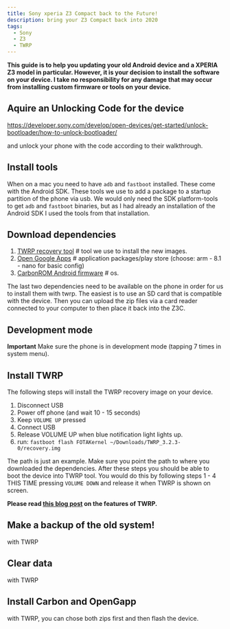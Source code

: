 ```yaml
---
title: Sony xperia Z3 Compact back to the Future!
description: bring your Z3 Compact back into 2020
tags: 
  - Sony
  - Z3
  - TWRP
---
```


**This guide is to help you updating your old Android device and a XPERIA Z3 model in particular. However, it is your decision to install the software on your device. I take no responsibility for any damage that may occur from installing custom firmware or tools on your device.**

## Aquire an Unlocking Code for the device

https://developer.sony.com/develop/open-devices/get-started/unlock-bootloader/how-to-unlock-bootloader/

and unlock your phone with the code according to their walkthrough.

## Install tools

When on a mac you need to have `adb` and `fastboot` installed. These come with the Android SDK. These tools we use to add a package to a startup partition of the phone via usb. We would only need the SDK platform-tools to get `adb` and `fastboot` binaries, but as I had already an installation of the Android SDK I used the tools from that installation.

## Download dependencies

1. [TWRP recovery tool](https://twrp.me/) # tool we use to install the new images.
2. [Open Google Apps](https://opengapps.org/) # application packages/play store (choose: arm - 8.1 - nano for basic config)
3. [CarbonROM Android firmware](https://carbonrom.org/) # os.

The last two dependencies need to be available on the phone in order for us to install them with twrp. The easiest
is to use an SD card that is compatible with the device. Then you can upload the zip files via a card reader connected to your computer to
then place it back into the Z3C.

## Development mode

**Important**
Make sure the phone is in development mode (tapping 7 times in system menu).

## Install TWRP

The following steps will install the TWRP recovery image on your device.

1. Disconnect USB
2. Power off phone (and wait 10 - 15 seconds)
3. Keep `VOLUME UP` pressed
4. Connect USB
5. Release VOLUME UP when blue notification light lights up.
6. run: `fastboot flash FOTAKernel ~/Downloads/TWRP_3.2.3-0/recovery.img`

The path is just an example. Make sure you point the path to where you downloaded the dependencies.
After these steps you should be able to boot the device into TWRP tool. You would do this by following steps 1 - 4
THIS TIME pressing `VOLUME DOWN` and release it when TWRP is shown on screen.

**Please read [this blog post](https://android.gadgethacks.com/how-to/ultimate-guide-using-twrp-only-custom-recovery-youll-ever-need-0156006/) on the features of TWRP.**

## Make a backup of the old system!

with TWRP

## Clear data

with TWRP

## Install Carbon and OpenGapp

with TWRP, you can chose both zips first and then flash the device.
